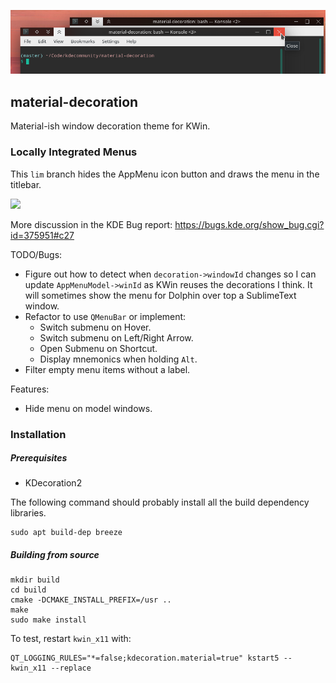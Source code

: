 ![Demo](data/preview.png)

## material-decoration

Material-ish window decoration theme for KWin.

### Locally Integrated Menus

This `lim` branch hides the AppMenu icon button and draws the menu in the titlebar.

![](https://i.imgur.com/R3qHgaN.png)

More discussion in the KDE Bug report: https://bugs.kde.org/show_bug.cgi?id=375951#c27

TODO/Bugs:

* Figure out how to detect when `decoration->windowId` changes so I can update `AppMenuModel->winId` as KWin reuses the decorations I think. It will sometimes show the menu for Dolphin over top a SublimeText window.
* Refactor to use `QMenuBar` or implement:
	* Switch submenu on Hover.
	* Switch submenu on Left/Right Arrow.
	* Open Submenu on Shortcut.
	* Display mnemonics when holding `Alt`.
* Filter empty menu items without a label.

Features:

* Hide menu on model windows.

### Installation

##### Prerequisites

* KDecoration2

The following command should probably install all the build dependency libraries.

```
sudo apt build-dep breeze
```

##### Building from source

```
mkdir build
cd build
cmake -DCMAKE_INSTALL_PREFIX=/usr ..
make
sudo make install
```

To test, restart `kwin_x11` with:

```
QT_LOGGING_RULES="*=false;kdecoration.material=true" kstart5 -- kwin_x11 --replace
```
